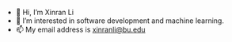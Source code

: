 - 👋 Hi, I’m Xinran Li
- 👀 I’m interested in software development and machine learning.
- 📫 My email address is xinranli@bu.edu

<!---
xinranlii/xinranlii is a ✨ special ✨ repository because its `README.md` (this file) appears on your GitHub profile.
You can click the Preview link to take a look at your changes.
--->
